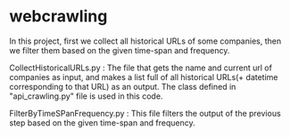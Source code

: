 # webcrawling

In this project, first we collect all historical URLs of some companies, then we filter them based on the given time-span and frequency.

CollectHistoricalURLs.py : The file that gets the name and current url of companies as input, and makes a list full of all historical URLs(+ datetime corresponding to that URL) as an output. The class defined in "api_crawling.py" file is used in this code. 

FilterByTimeSPanFrequency.py : This file filters the output of the previous step based on the given time-span and frequency. 

